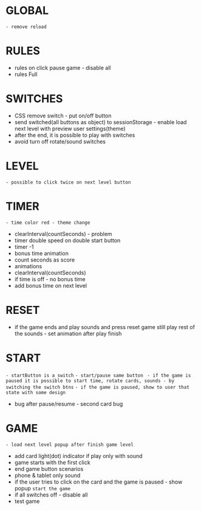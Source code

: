 # GLOBAL
`- remove reload`

# RULES
- rules on click pause game - disable all
- rules Full

# SWITCHES
- CSS remove switch - put on/off button
- send switched(all buttons as object) to sessionStorage - enable load next level with preview user settings(theme)
- after the end, it is possible to play with switches
- avoid turn off rotate/sound switches

# LEVEL
`- possible to click twice on next level button`

# TIMER
`- time color red - theme change`
- clearInterval(countSeconds) - problem
- timer double speed on double start button
- timer -1
- bonus time animation
- count seconds as score
- animations
- clearInterval(countSeconds)
- if time is off - no bonus time
- add bonus time on next level

# RESET
- if the game ends and play sounds and press reset game still play rest of the sounds - set animation after play finish

# START
`- startButton is a switch`
`- start/pause same button `
`- if the game is paused it is possible to start time, rotate cards, sounds - by switching the switch btns`
`- if the game is paused, show to user that state with some design`
- bug after pause/resume - second card bug

# GAME
`- load next level popup after finish game level `
- add card light(dot) indicator if play only with sound
- game starts with the first click
- end game button scenarios
- phone & tablet only sound
- if the user tries to click on the card and the game is paused - show popup `start the game`
- if all switches off - disable all 
- test game

